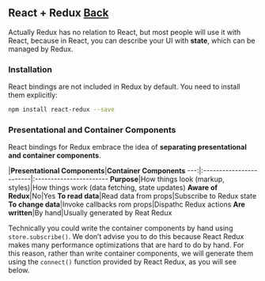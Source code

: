 ## React + Redux [Back](./../redux.md)

Actually Redux has no relation to React, but most people will use it with React, because in React, you can describe your UI with **state**, which can be managed by Redux.

### Installation

React bindings are not included in Redux by default. You need to install them explicitly:

```bash
npm install react-redux --save
```

### Presentational and Container Components

React bindings for Redux embrace the idea of **separating presentational and container components**.

|**Presentational Components**|**Container Components**
---:|:------------------------|:-----------------------
**Purpose**|How things look (markup, styles)|How things work (data fetching, state updates)
**Aware of Redux**|No|Yes
**To read data**|Read data from props|Subscribe to Redux state
**To change data**|Invoke callbacks rom props|Dispathc Redux actions
**Are written**|By hand|Usually generated by Reat Redux

Technically you could write the container components by hand using `store.subscribe()`. We don’t advise you to do this because React Redux makes many performance optimizations that are hard to do by hand. For this reason, rather than write container components, we will generate them using the `connect()` function provided by React Redux, as you will see below.